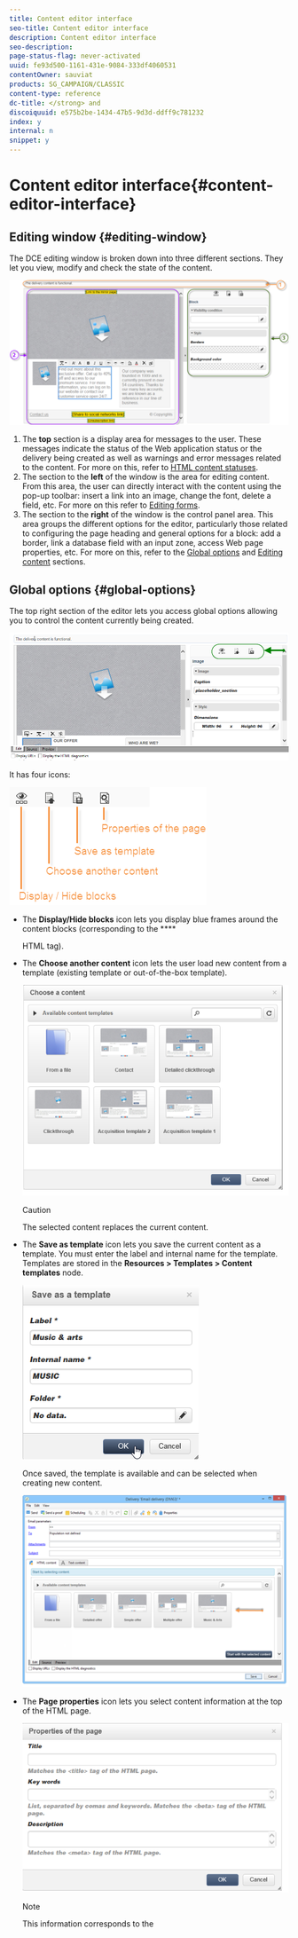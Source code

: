 ```yaml
---
title: Content editor interface
seo-title: Content editor interface
description: Content editor interface
seo-description: 
page-status-flag: never-activated
uuid: fe93d500-1161-431e-9084-333df4060531
contentOwner: sauviat
products: SG_CAMPAIGN/CLASSIC
content-type: reference
dc-title: </strong> and
discoiquuid: e575b2be-1434-47b5-9d3d-ddff9c781232
index: y
internal: n
snippet: y
---
```


# Content editor interface{#content-editor-interface}

## Editing window {#editing-window}

The DCE editing window is broken down into three different sections. They let you view, modify and check the state of the content.

![](assets/dce_decoupe_window_nb.png)

1. The **top** section is a display area for messages to the user. These messages indicate the status of the Web application status or the delivery being created as well as warnings and error messages related to the content. For more on this, refer to [HTML content statuses](../../web/using/content-editor-interface.md#html-content-statuses).
1. The section to the **left** of the window is the area for editing content. From this area, the user can directly interact with the content using the pop-up toolbar: insert a link into an image, change the font, delete a field, etc. For more on this refer to [Editing forms](../../web/using/content-editor-interface.md#editing-forms).
1. The section to the **right** of the window is the control panel area. This area groups the different options for the editor, particularly those related to configuring the page heading and general options for a block: add a border, link a database field with an input zone, access Web page properties, etc. For more on this, refer to the [Global options](../../web/using/content-editor-interface.md#global-options) and [Editing content](../../web/using/editing-content.md) sections.

## Global options {#global-options}

The top right section of the editor lets you access global options allowing you to control the content currently being created.

![](assets/dce_global_options.png)

It has four icons:

![](assets/dce_icons_sidebar.png)

* The **Display/Hide blocks** icon lets you display blue frames around the content blocks (corresponding to the ****

  HTML tag).

* The **Choose another content** icon lets the user load new content from a template (existing template or out-of-the-box template).

  ![](assets/dce_popup_templatechoice.png)

  >[!CAUTION]
  >
  >The selected content replaces the current content.

* The **Save as template** icon lets you save the current content as a template. You must enter the label and internal name for the template. Templates are stored in the **Resources > Templates > Content templates** node.

  ![](assets/dce_popup_savetemplate.png)

  Once saved, the template is available and can be selected when creating new content.

  ![](assets/dce_create_fromtemplate.png)

* The **Page properties** icon lets you select content information at the top of the HTML page.

  ![](assets/dce_popup_headerhtml.png)

  >[!NOTE]
  >
  >This information corresponds to the **<title>** and **<meta>** HTML tags on the page.
  >
  >The key words must be separated by commas.

## Block options {#block-options}

The section to the right of the editor groups the main options which allow you to act upon the content. To display these options, you must select a block: the nature of these options depends on the block selected.

![](assets/dce_right_section.png)

You can:

* Determine the display for one or several blocks, refer to [Defining a visibility condition](../../web/using/content-editor-interface.md#defining-a-visibility-condition),
* Define the borders and frames, refer to [Adding a border and background](../../web/using/content-editor-interface.md#adding-a-border-and-background),
* Define image attributes (size, caption), refer to [Editing image properties](../../web/using/content-editor-interface.md#editing-image-properties),
* Link the database to a form element (input zone, checkbox), refer to [Changing the data properties for a form](../../web/using/content-editor-interface.md#changing-the-data-properties-for-a-form),
* Make a part of a form mandatory, refer to [Changing the data properties for a form](../../web/using/content-editor-interface.md#changing-the-data-properties-for-a-form),
* Define an action for a button, refer to [Adding an action to a button](../../web/using/content-editor-interface.md#adding-an-action-to-a-button).

## Content toolbar {#content-toolbar}

The toolbar is a **pop-up element** of the DCE interface that presents different functions according to the selected block.

>[!CAUTION]
>
>Certain toolbar functions let you format the HTML content. However, if the page contains a CSS style sheet, the **instructions** from the style sheet may prove to take **priority** over the instructions specified with the toolbar.

